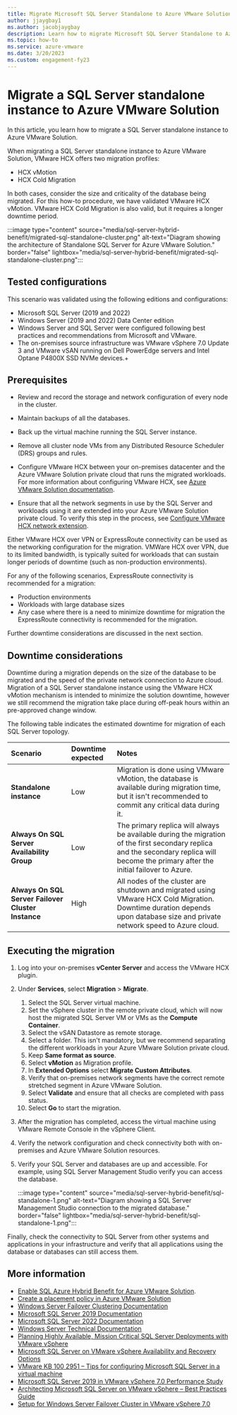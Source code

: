 ```yaml
---
title: Migrate Microsoft SQL Server Standalone to Azure VMware Solution
author: jjaygbay1
ms.author: jacobjaygbay
description: Learn how to migrate Microsoft SQL Server Standalone to Azure VMware Solution.
ms.topic: how-to
ms.service: azure-vmware
ms.date: 3/20/2023
ms.custom: engagement-fy23
---
```


# Migrate a SQL Server standalone instance to Azure VMware Solution

In this article, you learn how to migrate a SQL Server standalone instance to Azure VMware Solution. 

When migrating a SQL Server standalone instance to Azure VMware Solution, VMware HCX offers two migration profiles:

- HCX vMotion
- HCX Cold Migration

In both cases, consider the size and criticality of the database being migrated. 
For this how-to procedure, we have validated VMware HCX vMotion.
VMware HCX Cold Migration is also valid, but it requires a longer downtime period.

:::image type="content" source="media/sql-server-hybrid-benefit/migrated-sql-standalone-cluster.png" alt-text="Diagram showing the architecture of Standalone SQL Server for  Azure VMware Solution." border="false" lightbox="media/sql-server-hybrid-benefit/migrated-sql-standalone-cluster.png"::: 

## Tested configurations
This scenario was validated using the following editions and configurations:

- Microsoft SQL Server (2019 and 2022)  
- Windows Server (2019 and 2022) Data Center edition  
- Windows Server and SQL Server were configured following best practices and recommendations from Microsoft and VMware.  
- The on-premises source infrastructure was VMware vSphere 7.0 Update 3 and VMware vSAN running on Dell PowerEdge servers and Intel Optane P4800X SSD NVMe devices.+

## Prerequisites

- Review and record the storage and network configuration of every node in the cluster.
- Maintain backups of all the databases.
- Back up the virtual machine running the SQL Server instance. 
- Remove all cluster node VMs from any Distributed Resource Scheduler (DRS) groups and rules. 

- Configure VMware HCX between your on-premises datacenter and the Azure VMware Solution private cloud that runs the migrated workloads. For more information about configuring VMware HCX, see [Azure VMware Solution documentation](install-vmware-hcx.md).
- Ensure that all the network segments in use by the SQL Server and workloads using it are extended into your Azure VMware Solution private cloud. To verify this step in the process, see [Configure VMware HCX network extension](configure-hcx-network-extension.md).

Either VMware HCX over VPN or ExpressRoute connectivity can be used as the networking configuration for the migration.
VMWare HCX over VPN, due to its limited bandwidth, is typically suited for workloads that can sustain longer periods of downtime (such as non-production environments). 

For any of the following scenarios, ExpressRoute connectivity is recommended for a migration:

- Production environments
- Workloads with large database sizes
- Any case where there is a need to minimize downtime for migration the ExpressRoute connectivity is recommended for the migration.

Further downtime considerations are discussed in the next section.

## Downtime considerations

Downtime during a migration depends on the size of the database to be migrated and the speed of the private network connection to Azure cloud.
Migration of a  SQL Server standalone instance using the VMware HCX vMotion mechanism is intended to minimize the solution downtime, however we still recommend the migration take place during off-peak hours within an pre-approved change window.

The following table indicates the estimated downtime for migration of each SQL Server topology.

| **Scenario** | **Downtime expected** | **Notes** |
|:---|:-----|:-----|
| **Standalone instance** | Low | Migration is done using VMware vMotion, the database is available during migration time, but it isn't recommended to commit any critical data during it. |
| **Always On SQL Server Availability Group** | Low | The primary replica will always be available during the migration of the first secondary replica and the secondary replica will become the primary after the initial failover to Azure. |
| **Always On SQL Server Failover Cluster Instance** | High | All nodes of the cluster are shutdown and migrated using VMware HCX Cold Migration. Downtime duration depends upon database size and private network speed to Azure cloud. |

## Executing the migration

1. Log into your on-premises **vCenter Server** and access the VMware HCX plugin. 
1. Under **Services**, select **Migration** > **Migrate**.
   1. Select the SQL Server virtual machine.
   2. Set the vSphere cluster in the remote private cloud, which will now host the migrated SQL Server VM or VMs as the **Compute Container**.
   3. Select the vSAN Datastore as remote storage.
   4. Select a folder. This isn't mandatory, but we recommend separating the different workloads in your Azure VMware Solution private cloud.
   5. Keep **Same format as source**.
   6. Select **vMotion** as Migration profile. 
   7. In **Extended Options** select **Migrate Custom Attributes**.
   8. Verify that on-premises network segments have the correct remote stretched segment in Azure VMware Solution.
   9. Select **Validate** and ensure that all checks are completed with pass status. 
   10. Select **Go** to start the migration.
1. After the migration has completed, access the virtual machine using VMware Remote Console in the vSphere Client.
1. Verify the network configuration and check connectivity both with on-premises and Azure VMware Solution resources.
1. Verify your SQL Server and databases are up and accessible. For example, using SQL Server Management Studio verify you can access the database.  

    :::image type="content" source="media/sql-server-hybrid-benefit/sql-standalone-1.png" alt-text="Diagram showing a SQL Server Management Studio connection to the migrated database." border="false" lightbox="media/sql-server-hybrid-benefit/sql-standalone-1.png":::  

Finally, check the connectivity to SQL Server from other systems and applications in your infrastructure and verify that all applications using the database or databases can still access them.

## More information

- [Enable SQL Azure Hybrid Benefit for Azure VMware Solution](enable-sql-azure-hybrid-benefit.md). 
- [Create a placement policy in Azure VMware Solution](create-placement-policy.md)  
- [Windows Server Failover Clustering Documentation](/windows-server/failover-clustering/failover-clustering-overview)
- [Microsoft SQL Server 2019 Documentation](/sql/sql-server/?view=sql-server-ver15&preserve-view=true)
- [Microsoft SQL Server 2022 Documentation](/sql/sql-server/?view=sql-server-ver16&preserve-view=true)
- [Windows Server Technical Documentation](/windows-server/)
- [Planning Highly Available, Mission Critical SQL Server Deployments with VMware vSphere](https://www.vmware.com/content/dam/digitalmarketing/vmware/en/pdf/solutions/vmware-vsphere-highly-available-mission-critical-sql-server-deployments.pdf)
- [Microsoft SQL Server on VMware vSphere Availability and Recovery Options](https://www.vmware.com/content/dam/digitalmarketing/vmware/en/pdf/solutions/sql-server-on-vmware-availability-and-recovery-options.pdf)
- [VMware KB 100 2951 – Tips for configuring Microsoft SQL Server in a virtual machine](https://kb.vmware.com/s/article/1002951)
- [Microsoft SQL Server 2019 in VMware vSphere 7.0 Performance Study](https://www.vmware.com/content/dam/digitalmarketing/vmware/en/pdf/techpaper/performance/vsphere7-sql-server-perf.pdf)
- [Architecting Microsoft SQL Server on VMware vSphere – Best Practices Guide](https://www.vmware.com/content/dam/digitalmarketing/vmware/en/pdf/solutions/sql-server-on-vmware-best-practices-guide.pdf)
- [Setup for Windows Server Failover Cluster in VMware vSphere 7.0](https://docs.vmware.com/en/VMware-vSphere/7.0/vsphere-esxi-vcenter-server-703-setup-wsfc.pdf)
